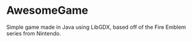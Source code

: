 AwesomeGame
===========

Simple game made in Java using LibGDX, based off of the Fire Emblem series from Nintendo.
